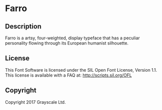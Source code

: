 Farro
=======

Description
-----------

Farro is a artsy, four-weighted, display typeface that has a peculiar personality flowing through its European humanist silhouette.

License
--------

This Font Software is licensed under the SIL Open Font License, Version 1.1. This license is available with a FAQ at: http://scripts.sil.org/OFL

Copyright 
----------
Copyright 2017 Grayscale Ltd.
